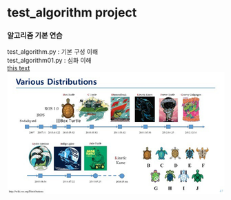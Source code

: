 # test_algorithm project
### 알고리즘 기본 연습 
test_algorithm.py : 기본 구성 이해  
test_algorithm01.py : 심화 이해  
[this text](./project_desc/README.md)  
<img src='https://github.com/sclee200/test_algorithm/blob/main/project_desc/99C0F1335AC452592C.jpeg' />
